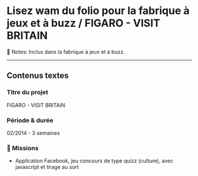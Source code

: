 # Lisez wam du folio pour la fabrique à jeux et à buzz / FIGARO - VISIT BRITAIN

📝 Notes: Inclus dans la fabrique à jeux et à buzz.

---

## Contenus textes

### Titre du projet

FIGARO - VISIT BRITAIN

### Période & durée

02/2014 - 3 semaines

### 🎯 Missions

- Application Facebook, jeu concours de type quizz (culture), avec javascript et tirage au sort
